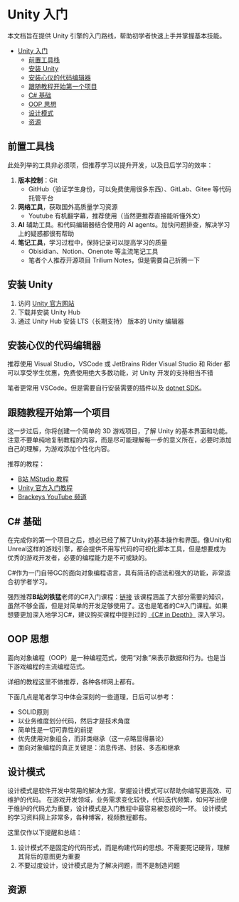 # Unity 入门

本文档旨在提供 Unity 引擎的入门路线，帮助初学者快速上手并掌握基本技能。

- [Unity 入门](#unity-入门)
  - [前置工具栈](#前置工具栈)
  - [安装 Unity](#安装-unity)
  - [安装心仪的代码编辑器](#安装心仪的代码编辑器)
  - [跟随教程开始第一个项目](#跟随教程开始第一个项目)
  - [C# 基础](#c-基础)
  - [OOP 思想](#oop-思想)
  - [设计模式](#设计模式)
  - [资源](#资源)

## 前置工具栈

此处列举的工具非必须项，但推荐学习以提升开发，以及日后学习的效率：

1. **版本控制**：Git
   - GitHub（验证学生身份，可以免费使用很多东西）、GitLab、Gitee 等代码托管平台
2. **网络工具**，获取国外高质量学习资源
   - Youtube 有机翻字幕，推荐使用（当然更推荐直接能听懂外文）
3. **AI** 辅助工具。和代码编辑器结合使用的 AI agents。加快问题排查，解决学习上的疑惑都很有帮助
4. **笔记工具**，学习过程中，保持记录可以提高学习的质量
   - Obisidian、Notion、Onenote 等主流笔记工具
   - 笔者个人推荐开源项目 Trilium Notes，但是需要自己折腾一下

## 安装 Unity

1. 访问 [Unity 官方网站](https://unity.com/)
2. 下载并安装 Unity Hub
3. 通过 Unity Hub 安装 LTS（长期支持） 版本的 Unity 编辑器

## 安装心仪的代码编辑器

推荐使用 Visual Studio，VSCode 或 JetBrains Rider
Visual Studio 和 Rider 都可以享受学生优惠，免费使用绝大多数功能，对 Unity 开发的支持相当不错

笔者更常用 VSCode。但是需要自行安装需要的插件以及 [dotnet SDK](https://dotnet.microsoft.com/zh-cn/)。

## 跟随教程开始第一个项目

这一步过后，你将创建一个简单的 3D 游戏项目，了解 Unity 的基本界面和功能。
注意不要单纯地复制教程的内容，而是尽可能理解每一步的意义所在，必要时添加自己的理解，为游戏添加个性化内容。

推荐的教程：

- [B站 MStudio 教程](https://space.bilibili.com/370283072)
- [Unity 官方入门教程](https://learn.unity.com/)
- [Brackeys YouTube 频道](https://www.youtube.com/user/Brackeys)

## C# 基础

在完成你的第一个项目之后，想必已经了解了Unity的基本操作和界面。像Unity和Unreal这样的游戏引擎，都会提供不用写代码的可视化脚本工具，但是想要成为优秀的游戏开发者，必要的编程能力是不可或缺的。

C#作为一门自带GC的面向对象编程语言，具有简洁的语法和强大的功能，非常适合初学者学习。

强烈推荐**B站刘铁猛**老师的C#入门课程：[链接](https://www.bilibili.com/video/BV13b411b7Ht)
该课程涵盖了大部分需要的知识，虽然不够全面，但是对简单的开发足够使用了。这也是笔者的C#入门课程。如果想要更加深入地学习C#，建议购买课程中提到过的 [《C# in Depth》](https://zh.z-library.sk/book/4974128/045ddc/c-in-depth-fourth-edition.html) 深入学习。

## OOP 思想

面向对象编程（OOP）是一种编程范式，使用“对象”来表示数据和行为。也是当下游戏编程的主流编程范式。

详细的教程这里不做推荐，各种各样网上都有。

下面几点是笔者学习中体会深刻的一些道理，日后可以参考：

- SOLID原则
- 以业务维度划分代码，然后才是技术角度
- 简单性是一切可靠性的前提
- 优先使用对象组合，而非类继承（这一点略显得暴论）
- 面向对象编程的真正关键是：消息传递、封装、多态和继承

## 设计模式

设计模式是软件开发中常用的解决方案，掌握设计模式可以帮助你编写更高效、可维护的代码。
在游戏开发领域，业务需求变化较快，代码迭代频繁，如何写出便于维护的代码尤为重要，设计模式是入门教程中最容易被忽视的一环。
设计模式的学习资料网上非常多，各种博客，视频教程都有。

这里仅作以下提醒和总结：

1. 设计模式不是固定的代码形式，而是构建代码的思想。不需要死记硬背，理解其背后的意图更为重要
2. 不要过度设计，设计模式是为了解决问题，而不是制造问题

## 资源
